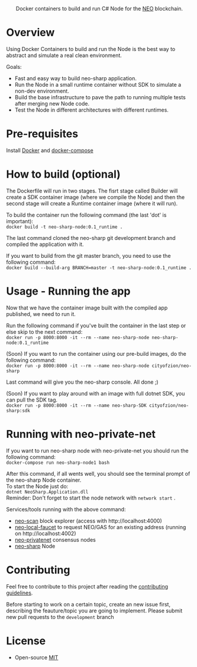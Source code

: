 <p align="center">
  Docker containers to build and run C# Node for the <a href="https://neo.org">NEO</a> blockchain.
</p>

# Overview

Using Docker Containers to build and run the Node is the best way to abstract and simulate a real clean environment.

Goals:
- Fast and easy way to build neo-sharp application.
- Run the Node in a small runtime container without SDK to simulate a non-dev environment.
- Build the base infrastructure to pave the path to running multiple tests after merging new Node code.
- Test the Node in different architectures with different runtimes.

# Pre-requisites

Install <a href="https://docs.docker.com/install/#supported-platforms">Docker</a> and <a href="https://docs.docker.com/compose/install/#install-compose">docker-compose</a><br>

# How to build (optional)

The Dockerfile will run in two stages. The fisrt stage called Builder will create a SDK container image (where we compile the Node) and then the second stage will create a Runtime container image (where it will run).

To build the container run the following command (the last 'dot' is important):<br>
`docker build -t neo-sharp-node:0.1_runtime .`

The last command cloned the neo-sharp git development branch and compiled the application with it.

If you want to build from the git master branch, you need to use the following command:<br>
`docker build --build-arg BRANCH=master -t neo-sharp-node:0.1_runtime .`

# Usage - Running the app

Now that we have the container image built with the compiled app published, we need to run it.

Run the following command if you've built the container in the last step or else skip to the next command:<br>
`docker run -p 8000:8000 -it --rm --name neo-sharp-node neo-sharp-node:0.1_runtime`

(Soon) If you want to run the container using our pre-build images, do the following command:<br>
`docker run -p 8000:8000 -it --rm --name neo-sharp-node cityofzion/neo-sharp`

Last command will give you the neo-sharp console. All done ;)

(Soon) If you want to play around with an image with full dotnet SDK, you can pull the SDK tag.<br>
`docker run -p 8000:8000 -it --rm --name neo-sharp-SDK cityofzion/neo-sharp:sdk`

# Running with neo-private-net
If you want to run neo-sharp node with neo-private-net you should run the following command:<br>
`docker-compose run neo-sharp-node1 bash`<br>

After this command, if all wents well, you should see the terminal prompt of the neo-sharp Node container.<br>
To start the Node just do:<br>
`dotnet NeoSharp.Application.dll`<br>
Reminder: Don't forget to start the node network with `network start` .<br>

Services/tools running with the above command:<br>
- <a href="https://github.com/CityOfZion/neo-scan">neo-scan</a> block explorer (access with http://localhost:4000)<br>
- <a href="https://github.com/CityOfZion/neo-local-faucet">neo-local-faucet</a> to request NEO/GAS for an existing address (running on http://localhost:4002)<br>
- <a href="https://hub.docker.com/r/cityofzion/neo-privatenet">neo-privatenet</a> consensus nodes<br>
- <a href="https://github.com/CityOfZion/neo-sharp">neo-sharp<a/> Node

# Contributing

Feel free to contribute to this project after reading the
[contributing guidelines](https://github.com/CityOfZion/neo-sharp/blob/master/CONTRIBUTING.md).

Before starting to work on a certain topic, create an new issue first, describing the feauture/topic you are going to implement. Please submit new pull requests to the `development` branch

# License

- Open-source [MIT](https://github.com/CityOfZion/neo-sharp/blob/master/LICENCE.md)

